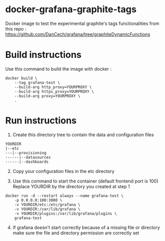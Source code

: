 # docker-grafana-graphite-tags
Docker image to test the experimental graphite's tags functionalities from this repo : https://github.com/DanCech/grafana/tree/graphiteDynamicFunctions

# Build instructions
Use this command to build the image with docker :
```shell
docker build \
    --tag grafana-test \
    --build-arg http_proxy=YOURPROXY \
    --build-arg https_proxy=YOURPROXY \
    --build-arg proxy=YOURPROXY \
    .
```

# Run instructions
1. Create this directory tree to contain the data and configuration files
```
YOURDIR
|--etc
---|--provisioning
------|--datasources
------|--dashboards
```

2. Copy your configuration files in the etc directory

3. Use this command to start the container (default frontend port is 100)
Replace YOURDIR by the directory you created at step 1
```shell
docker run -d --restart always --name grafana-test \
    -p 0.0.0.0:100:3000 \
    -v YOURDIR/etc:/etc/grafana \
    -v YOURDIR:/var/lib/grafana \
    -v YOURDIR/plugins:/var/lib/grafana/plugins \
    grafana-test
```

4. If grafana doesn't start correctly because of a missing file or directory make sure the file and directory permission are correctly set 
